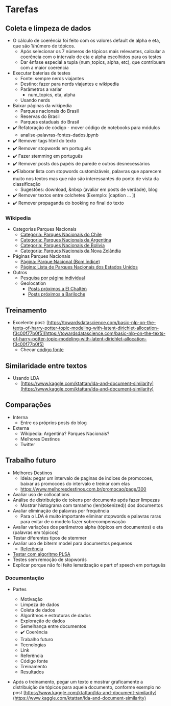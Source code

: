# Tarefas

## Coleta e limpeza de dados

* O cálculo de coerência foi feito com os valores default de alpha e eta, que são 1/número de tópicos.
  * Após selecionar os 7 números de tópicos mais relevantes, calcular a coerência com o intervalo de eta e alpha escolhidos para os testes
  * Dar ênfase especial a tupla (num_topics, alpha, etc), que contribuem com a maior coerencia
* Executar baterias de testes
    * Fonte: sempre nerds viajantes
    * Destino: fazer para nerds viajantes e wikipedia
    * Parâmetros a variar
        * num_topics, eta, alpha
    * Usando nerds
* Baixar páginas da wikipedia
    * Parques nacionais do Brasil
    * Reservas do Brasil
    * Parques estaduais do Brasil
* :heavy_check_mark: Refatoração de código - mover código de notebooks para módulos
    * analise-palavras-fontes-dados.ipynb
* :heavy_check_mark: Remover tags html do texto
* :heavy_check_mark: Remover stopwords em português
* :heavy_check_mark: Fazer stemming em português
* :heavy_check_mark: Remover posts dos papéis de parede e outros desnecessários
* :heavy_check_mark:Elaborar lista com stopwords customizáveis, palavras que aparecem muito nos textos mas que não são interessantes do ponto de vista da classificação
  * Sugestões: download, &nbsp (avaliar em posts de verdade), blog
* :heavy_check_mark: Remover textos entre colchetes (Exemplo: [caption ... ])
* :heavy_check_mark: Remover propaganda do booking no final do texto 

### Wikipedia
- Categorias Parques Nacionais
    * [Categoria: Parques Nacionais do Chile](https://pt.wikipedia.org/w/api.php?action=query&list=categorymembers&cmtitle=Category:Parques_nacionais_do_Chile&cmlimit=500)
    * [Categoria: Parques Nacionais da Argentina](https://pt.wikipedia.org/wiki/Categoria:Parques_nacionais_da_Argentina)
    * [Categoria: Parques Nacionais de Bolivia](https://pt.wikipedia.org/wiki/Categoria:Parques_nacionais_da_Bol%C3%ADvia)
    * [Categoria: Parques Nacionais da Nova Zelândia](https://pt.wikipedia.org/wiki/Categoria:Parques_nacionais_da_Nova_Zel%C3%A2ndia)
- Páginas Parques Nacionais
    * [Página: Parque Nacional (Bom índice)](https://pt.wikipedia.org/wiki/Parque_nacional)
    * [Página: Lista de Parques Nacionais dos Estados Unidos](https://pt.wikipedia.org/wiki/Lista_de_parques_nacionais_dos_Estados_Unidos)
- Outros
    * [Pesquisa por página individual](https://pt.wikipedia.org/w/api.php?action=parse&pageid=2535813&prop=wikitext&formatversion=2)
    * Geolocation
        * [Posts próximos a El Chaltén](https://en.wikipedia.org/w/api.php?action=query&list=geosearch&gscoord=-49.32495125885588|-72.89174154002943&gsradius=10000&gslimit=100)
        * [Posts próximos a Bariloche](https://pt.wikipedia.org/w/api.php?action=query&list=geosearch&gscoord=-41.138115588301886|-71.30968382175735&gsradius=10000&gslimit=100)

## Treinamento

* Excelente post: [https://towardsdatascience.com/basic-nlp-on-the-texts-of-harry-potter-topic-modeling-with-latent-dirichlet-allocation-f3c00f77b0f5](https://towardsdatascience.com/basic-nlp-on-the-texts-of-harry-potter-topic-modeling-with-latent-dirichlet-allocation-f3c00f77b0f5)
  * Checar [código fonte](https://github.com/raffg/harry_potter_nlp/blob/master/LDA.ipynb)

## Similaridade entre textos

* Usando LDA
  * [https://www.kaggle.com/ktattan/lda-and-document-similarity](https://www.kaggle.com/ktattan/lda-and-document-similarity)

## Comparações

- Interna
    * Entre os próprios posts do blog
- Externa
    * Wikipedia: Argentina? Parques Nacionais?
    * Melhores Destinos
    * Twitter

## Trabalho futuro

* Melhores Destinos
  * Ideia: pegar um intervalo de paginas de indices de promocoes, baixar as promocoes do intervalo e treinar com elas
  * https://www.melhoresdestinos.com.br/promocao/page/300
* Avaliar uso de collocations
* Análise de distribuição de tokens por documento após fazer limpezas
  * Mostrar histograma com tamanho (len(tokenized)) dos documentos
* Avaliar eliminação de palavras por frequência
  * Para o LDA é muito importante eliminar stopwords e palavras raras para evitar de o modelo fazer sobrecompensação
* Avaliar variações dos parâmetros alpha (tópicos em documentos) e eta (palavras em tópicos)
* Testar diferentes tipos de stemmer
* Avaliar uso de biterm model para documentos pequenos
  * [Referência](https://pdfs.semanticscholar.org/f499/5dc2a4eb901594578e3780a6f33dee02dad1.pdf)
* [Testar com algoritmo PLSA](https://towardsdatascience.com/topic-modelling-with-plsa-728b92043f41)
* Testes sem remoção de stopwords
* Explicar porque não foi feito lematização e part of speech em português


### Documentação

- Partes
    * Motivação
    * Limpeza de dados
    * Coleta de dados
    * Algoritmos e estruturas de dados
    * Exploração de dados
    * Semelhança entre documentos
    * :heavy_check_mark: Coerência
    * Trabalho futuro
    * Tecnologias
    * Link
    * Referência
    * Código fonte
    * Treinamento
    * Resultados

- Após o treinamento, pegar um texto e mostrar graficamente a distribuição de tópicos para aquela documento, conforme exemplo no post [https://www.kaggle.com/ktattan/lda-and-document-similarity](https://www.kaggle.com/ktattan/lda-and-document-similarity)
